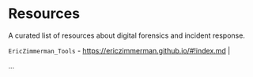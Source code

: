 # Resources

A curated list of resources about digital forensics and incident response.

`EricZimmerman_Tools` - https://ericzimmerman.github.io/#!index.md |

...

